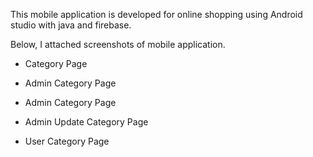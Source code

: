 This mobile application is developed for online shopping using Android studio with java and firebase.


Below, I attached screenshots of mobile application.


* Category Page






* Admin Category Page





* Admin Category Page





* Admin Update Category Page




* User Category Page





